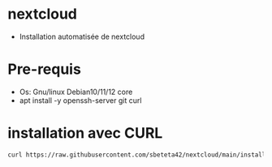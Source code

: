 # nextcloud
- Installation automatisée de nextcloud

# Pre-requis
- Os: Gnu/linux Debian10/11/12 core
- apt install -y openssh-server git curl

# installation avec CURL
```bash
curl https://raw.githubusercontent.com/sbeteta42/nextcloud/main/install_nextcloud.sh | sudo sh
